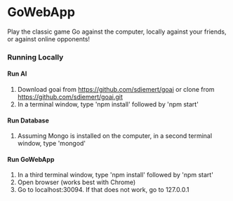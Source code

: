 # GoWebApp

Play the classic game Go against the computer, locally against your friends, or against online opponents!

### Running Locally

#### Run AI
1. Download goai from https://github.com/sdiemert/goai or clone from https://github.com/sdiemert/goai.git
2. In a terminal window, type 'npm install' followed by 'npm start'

#### Run Database
1. Assuming Mongo is installed on the computer, in a second terminal window, type 'mongod'

#### Run GoWebApp
1. In a third terminal window, type 'npm install' followed by 'npm start'
2. Open browser (works best with Chrome)
3. Go to localhost:30094. If that does not work, go to 127.0.0.1